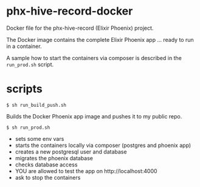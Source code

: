 # phx-hive-record-docker
Docker file for the phx-hive-record (Elixir Phoenix) project.

The Docker image contains the complete Elixir Phoenix app ... ready to run in a container.

A sample how to start the containers via composer is described in the `run_prod.sh` script.

# scripts

```
$ sh run_build_push.sh
```

Builds the Docker Phoenix app image and pushes it to my public repo.

```
$ sh run_prod.sh
```

- sets some env vars
- starts the containers locally via composer (postgres and phoenix app)
- creates a new postgresql user and database
- migrates the phoenix database
- checks database access
- YOU are allowed to test the app on http://localhost:4000
- ask to stop the containers
